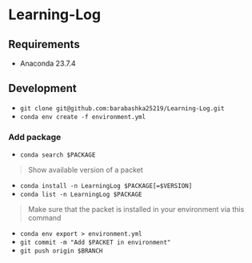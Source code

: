 # Learning-Log
## Requirements
- Anaconda 23.7.4
## Development 
- `git clone git@github.com:barabashka25219/Learning-Log.git`
- `conda env create -f environment.yml`
### Add package 
- `conda search $PACKAGE`
> Show available version of a packet 
- `conda install -n LearningLog $PACKAGE[=$VERSION]`
- `conda list -n LearningLog $PACKAGE`
> Make sure that the packet is installed in your environment via this command
- `conda env export > environment.yml`
- `git commit -m "Add $PACKET in environment"`
- `git push origin $BRANCH`
